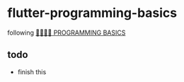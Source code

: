 # flutter-programming-basics

following [👨🏽‍💻📱 PROGRAMMING BASICS](https://www.youtube.com/watch?v=p4nZ7s878i8)

## todo

- finish this